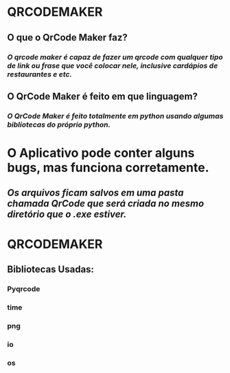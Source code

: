 # **QRCODEMAKER**




## **O que o QrCode Maker faz?**


### _O qrcode maker é capaz de fazer um qrcode com qualquer tipo de link ou frase que você colocar nele, inclusive cardápios de restaurantes e etc._


## **O QrCode Maker é feito em que linguagem?**


### _O QrCode Maker é feito totalmente em python usando algumas bibliotecas do próprio python._



# **O Aplicativo pode conter alguns bugs, mas funciona corretamente.**

## _Os arquivos ficam salvos em uma pasta chamada QrCode que será criada no mesmo diretório que o .exe estiver._


# **QRCODEMAKER**

## Bibliotecas Usadas:

### Pyqrcode

### time

### png

### io

### os
